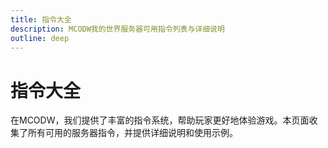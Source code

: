 ```yaml
---
title: 指令大全
description: MCODW我的世界服务器可用指令列表与详细说明
outline: deep
---
```


# 指令大全

在MCODW，我们提供了丰富的指令系统，帮助玩家更好地体验游戏。本页面收集了所有可用的服务器指令，并提供详细说明和使用示例。

<CommandExplorer />